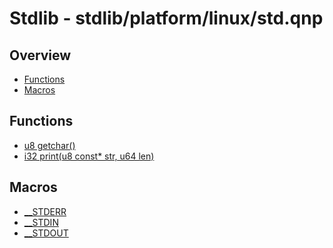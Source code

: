 
# Stdlib - stdlib/platform/linux/std.qnp

## Overview
 - [Functions](#functions)
 - [Macros](#macros)


## Functions
 - [u8 getchar()]()
 - [i32 print(u8 const* str, u64 len)]()

## Macros
 - [__STDERR]()
 - [__STDIN]()
 - [__STDOUT]()

